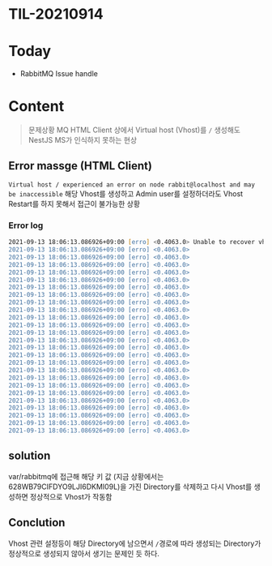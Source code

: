 # TIL-20210914

# Today
- RabbitMQ Issue handle

# Content
> 문제상황
MQ HTML Client 상에서 Virtual host (Vhost)를 `/` 생성해도 NestJS MS가 인식하지 못하는 현상

## Error massge (HTML Client)
`Virtual host / experienced an error on node rabbit@localhost and may be inaccessible`
해당 Vhost를 생성하고 Admin user를 설정하더라도 Vhost Restart를 하지 못해서 접근이 불가능한 상황

### Error log
```zsh
2021-09-13 18:06:13.086926+09:00 [erro] <0.4063.0> Unable to recover vhost <<"/">> data. Reason {error,
2021-09-13 18:06:13.086926+09:00 [erro] <0.4063.0>                                               {{{badmatch,
2021-09-13 18:06:13.086926+09:00 [erro] <0.4063.0>                                                  {error,
2021-09-13 18:06:13.086926+09:00 [erro] <0.4063.0>                                                   {"/usr/local/var/lib/rabbitmq/mnesia/rabbit@localhost/msg_stores/vhosts/628WB79CIFDYO9LJI6DKMI09L/msg_store_transient/file_summary.ets",
2021-09-13 18:06:13.086926+09:00 [erro] <0.4063.0>                                                    eacces}}},
2021-09-13 18:06:13.086926+09:00 [erro] <0.4063.0>                                                 [{rabbit_msg_store,init,1,
2021-09-13 18:06:13.086926+09:00 [erro] <0.4063.0>                                                   [{file,
2021-09-13 18:06:13.086926+09:00 [erro] <0.4063.0>                                                     "src/rabbit_msg_store.erl"},
2021-09-13 18:06:13.086926+09:00 [erro] <0.4063.0>                                                    {line,724}]},
2021-09-13 18:06:13.086926+09:00 [erro] <0.4063.0>                                                  {gen_server2,init_it,6,
2021-09-13 18:06:13.086926+09:00 [erro] <0.4063.0>                                                   [{file,
2021-09-13 18:06:13.086926+09:00 [erro] <0.4063.0>                                                     "src/gen_server2.erl"},
2021-09-13 18:06:13.086926+09:00 [erro] <0.4063.0>                                                    {line,565}]},
2021-09-13 18:06:13.086926+09:00 [erro] <0.4063.0>                                                  {proc_lib,init_p_do_apply,3,
2021-09-13 18:06:13.086926+09:00 [erro] <0.4063.0>                                                   [{file,"proc_lib.erl"},
2021-09-13 18:06:13.086926+09:00 [erro] <0.4063.0>                                                    {line,226}]}]},
2021-09-13 18:06:13.086926+09:00 [erro] <0.4063.0>                                                {child,undefined,
2021-09-13 18:06:13.086926+09:00 [erro] <0.4063.0>                                                 msg_store_transient,
2021-09-13 18:06:13.086926+09:00 [erro] <0.4063.0>                                                 {rabbit_msg_store,start_link,
2021-09-13 18:06:13.086926+09:00 [erro] <0.4063.0>                                                  [msg_store_transient,
2021-09-13 18:06:13.086926+09:00 [erro] <0.4063.0>                                                   "/usr/local/var/lib/rabbitmq/mnesia/rabbit@localhost/msg_stores/vhosts/628WB79CIFDYO9LJI6DKMI09L",
2021-09-13 18:06:13.086926+09:00 [erro] <0.4063.0>                                                   undefined,
2021-09-13 18:06:13.086926+09:00 [erro] <0.4063.0>                                                   {#Fun<rabbit_variable_queue.0.124157698>,
2021-09-13 18:06:13.086926+09:00 [erro] <0.4063.0>                                                    ok}]},
2021-09-13 18:06:13.086926+09:00 [erro] <0.4063.0>                                                 transient,600000,worker,
2021-09-13 18:06:13.086926+09:00 [erro] <0.4063.0>                                                 [rabbit_msg_store]}}}
```

## solution 
var/rabbitmq에 접근해 해당 키 값 (지금 상황에서는 628WB79CIFDYO9LJI6DKMI09L)을 가진 Directory를 삭제하고 다시 Vhost를 생성하면 정상적으로 Vhost가 작동함

## Conclution
Vhost 관련 설정등이 해당 Directory에 남으면서 `/`경로에 따라 생성되는 Directory가 정상적으로 생성되지 않아서 생기는 문제인 듯 하다.

